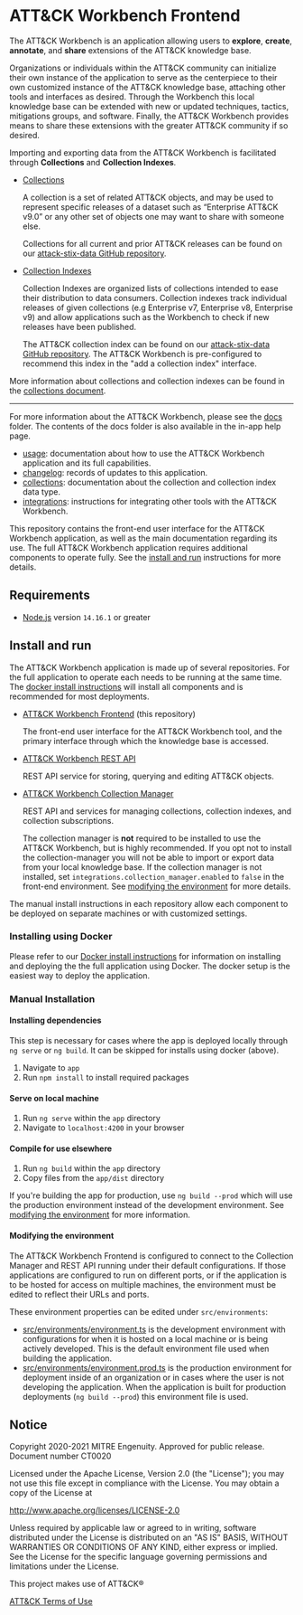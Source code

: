 # ATT&CK Workbench Frontend

The ATT&CK Workbench is an application allowing users to **explore**, **create**, **annotate**, and **share** extensions of the ATT&CK knowledge base. 

Organizations or individuals within the ATT&CK community can initialize their own instance of the application to serve as the centerpiece to their own customized instance of the ATT&CK knowledge base, attaching other tools and interfaces as desired. Through the Workbench this local knowledge base can be extended with new or updated techniques, tactics, mitigations groups, and software. Finally, the ATT&CK Workbench provides means to share these extensions with the greater ATT&CK community if so desired.

Importing and exporting data from the ATT&CK Workbench is facilitated through **Collections** and **Collection Indexes**. 
- [Collections](/docs/collections.md#collections)

  A collection is a set of related ATT&CK objects, and may be used to represent specific releases of a dataset such as “Enterprise ATT&CK v9.0” or any other set of objects one may want to share with someone else.

  Collections for all current and prior ATT&CK releases can be found on our [attack-stix-data GitHub repository](https://github.com/mitre-attack/attack-stix-data).
- [Collection Indexes](/docs/collections.md#collection-indexes)

  Collection Indexes are organized lists of collections intended to ease their distribution to data consumers. Collection indexes track individual releases of given collections (e.g Enterprise v7, Enterprise v8, Enterprise v9) and allow applications such as the Workbench to check if new releases have been published.
  
  The ATT&CK collection index can be found on our [attack-stix-data GitHub repository](https://github.com/mitre-attack/attack-stix-data). The ATT&CK Workbench is pre-configured to recommend this index in the "add a collection index" interface.

More information about collections and collection indexes can be found in the [collections document](docs/collections.md).

---

For more information about the ATT&CK Workbench, please see the [docs](/docs/README.md) folder. The contents of the docs folder is also available in the in-app help page.
- [usage](/docs/usage.md): documentation about how to use the ATT&CK Workbench application and its full capabilities.
- [changelog](/docs/changelog.md): records of updates to this application.
- [collections](/docs/collections.md): documentation about the collection and collection index data type.
- [integrations](/docs/integrations.md): instructions for integrating other tools with the ATT&CK Workbench.

This repository contains the front-end user interface for the ATT&CK Workbench application, as well as the main documentation regarding its use. The full ATT&CK Workbench application requires additional components to operate fully. See the [install and run](#install-and-run) instructions for more details.

## Requirements
- [Node.js](https://nodejs.org/) version `14.16.1` or greater

## Install and run

The ATT&CK Workbench application is made up of several repositories. For the full application to operate each needs to be running at the same time. The [docker install instructions](docs/docker-compose.md) will install all components and is recommended for most deployments.
- [ATT&CK Workbench Frontend](https://github.com/center-for-threat-informed-defense/attack-workbench-frontend) (this repository)
  
  The front-end user interface for the ATT&CK Workbench tool, and the primary interface through which the knowledge base is accessed.
- [ATT&CK Workbench REST API](https://github.com/center-for-threat-informed-defense/attack-workbench-rest-api)

  REST API service for storing, querying and editing ATT&CK objects.
- [ATT&CK Workbench Collection Manager](https://github.com/center-for-threat-informed-defense/attack-workbench-collection-manager)

  REST API and services for managing collections, collection indexes, and collection subscriptions. 
  
  The collection manager is **not** required to be installed to use the ATT&CK Workbench, but is highly recommended. If you opt not to install the collection-manager you will not be able to import or export data from your local knowledge base. If the collection manager is not installed, set `integrations.collection_manager.enabled` to `false` in the front-end environment. See [modifying the environment](#modifying-the-environment) for more details.

The manual install instructions in each repository allow each component to be deployed on separate machines or with customized settings. 

### Installing using Docker
Please refer to our [Docker install instructions](docs/docker-compose.md) for information on installing and deploying the the full application using Docker. The docker setup is the easiest way to deploy the application.

### Manual Installation

#### Installing dependencies
This step is necessary for cases where the app is deployed locally through `ng serve` or `ng build`. It can be skipped for installs using docker (above).

1. Navigate to `app`
2. Run `npm install` to install required packages

#### Serve on local machine
1. Run `ng serve` within the `app` directory
2. Navigate to `localhost:4200` in your browser

#### Compile for use elsewhere
1. Run `ng build` within the `app` directory
2. Copy files from the `app/dist` directory

If you're building the app for production, use `ng build --prod` which will use the production environment instead of the development environment. See [modifying the environment](#modifying-the-environment) for more information.

#### Modifying the environment
The ATT&CK Workbench Frontend is configured to connect to the Collection Manager and REST API running under their default configurations. If those applications are configured to run on different ports, or if the application is to be hosted for access on multiple machines, the environment must be edited to reflect their URLs and ports.

These environment properties can be edited under `src/environments`:
- [src/environments/environment.ts](app/src/environments/environment.ts) is the development environment with configurations for when it is hosted on a local machine or is being actively developed. This is the default environment file used when building the application.
- [src/environments/environment.prod.ts](app/src/environments/environment.prod.ts) is the production environment for deployment inside of an organization or in cases where the user is not developing the application. When the application is built for production deployments (`ng build --prod`) this environment file is used.

## Notice 

Copyright 2020-2021 MITRE Engenuity. Approved for public release. Document number CT0020

Licensed under the Apache License, Version 2.0 (the "License"); you may not use this file except in compliance with the License. You may obtain a copy of the License at 

http://www.apache.org/licenses/LICENSE-2.0 

Unless required by applicable law or agreed to in writing, software distributed under the License is distributed on an "AS IS" BASIS, WITHOUT WARRANTIES OR CONDITIONS OF ANY KIND, either express or implied. See the License for the specific language governing permissions and limitations under the License. 

This project makes use of ATT&CK®

[ATT&CK Terms of Use](https://attack.mitre.org/resources/terms-of-use/)
